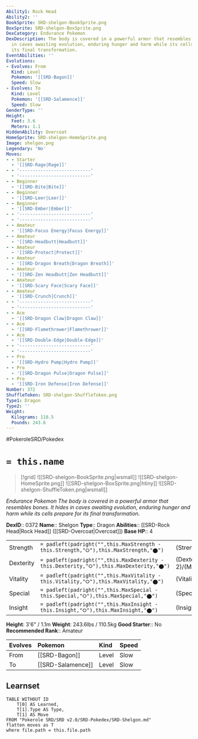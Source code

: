 ```yaml
---
Ability1: Rock Head
Ability2: ''
BookSprite: SRD-shelgon-BookSprite.png
BoxSprite: SRD-shelgon-BoxSprite.png
DexCategory: Endurance Pokemon
DexDescription: The body is covered in a powerful armor that resembles bones. It hides
  in caves awaiting evolution, enduring hunger and harm while its cells prepare for
  its final transformation.
EventAbilities: ''
Evolutions:
- Evolves: From
  Kind: Level
  Pokemon: '[[SRD-Bagon]]'
  Speed: Slow
- Evolves: To
  Kind: Level
  Pokemon: '[[SRD-Salamence]]'
  Speed: Slow
GenderType: ''
Height:
  Feet: 3.6
  Meters: 1.1
HiddenAbility: Overcoat
HomeSprite: SRD-shelgon-HomeSprite.png
Image: shelgon.png
Legendary: 'No'
Moves:
- - Starter
  - '[[SRD-Rage|Rage]]'
- - '---------------------------'
  - '---------------------------'
- - Beginner
  - '[[SRD-Bite|Bite]]'
- - Beginner
  - '[[SRD-Leer|Leer]]'
- - Beginner
  - '[[SRD-Ember|Ember]]'
- - '---------------------------'
  - '---------------------------'
- - Amateur
  - '[[SRD-Focus Energy|Focus Energy]]'
- - Amateur
  - '[[SRD-Headbutt|Headbutt]]'
- - Amateur
  - '[[SRD-Protect|Protect]]'
- - Amateur
  - '[[SRD-Dragon Breath|Dragon Breath]]'
- - Amateur
  - '[[SRD-Zen Headbutt|Zen Headbutt]]'
- - Amateur
  - '[[SRD-Scary Face|Scary Face]]'
- - Amateur
  - '[[SRD-Crunch|Crunch]]'
- - '---------------------------'
  - '---------------------------'
- - Ace
  - '[[SRD-Dragon Claw|Dragon Claw]]'
- - Ace
  - '[[SRD-Flamethrower|Flamethrower]]'
- - Ace
  - '[[SRD-Double-Edge|Double-Edge]]'
- - '---------------------------'
  - '---------------------------'
- - Pro
  - '[[SRD-Hydro Pump|Hydro Pump]]'
- - Pro
  - '[[SRD-Dragon Pulse|Dragon Pulse]]'
- - Pro
  - '[[SRD-Iron Defense|Iron Defense]]'
Number: 372
ShuffleToken: SRD-shelgon-ShuffleToken.png
Type1: Dragon
Type2: ''
Weight:
  Kilograms: 110.5
  Pounds: 243.6
---
```


#PokeroleSRD/Pokedex

# `= this.name`

> [!grid]
> ![[SRD-shelgon-BookSprite.png|wsmall]]
> ![[SRD-shelgon-HomeSprite.png]]
> ![[SRD-shelgon-BoxSprite.png|htiny]]
> ![[SRD-shelgon-ShuffleToken.png|wsmall]]


*Endurance Pokemon*
*The body is covered in a powerful armor that resembles bones. It hides in caves awaiting evolution, enduring hunger and harm while its cells prepare for its final transformation.*

**DexID**:: 0372
**Name**:: Shelgon
**Type**:: Dragon
**Abilities**:: [[SRD-Rock Head|Rock Head]] ([[SRD-Overcoat|Overcoat]])
**Base HP**:: 4

|           |                                                                                        |                                          |
| --------- | -------------------------------------------------------------------------------------- | ---------------------------------------- |
| Strength  | `= padleft(padright("",this.MaxStrength - this.Strength,"⭘"),this.MaxStrength,"⬤")`    | (Strength::3)/(MaxStrength::6)   |
| Dexterity | `= padleft(padright("",this.MaxDexterity - this.Dexterity,"⭘"),this.MaxDexterity,"⬤")` | (Dexterity:: 2)/(MaxDexterity::4) |
| Vitality  | `= padleft(padright("",this.MaxVitality - this.Vitality,"⭘"),this.MaxVitality,"⬤")`    | (Vitality::3)/(MaxVitality::6)   |
| Special   | `= padleft(padright("",this.MaxSpecial - this.Special,"⭘"),this.MaxSpecial,"⬤")`       | (Special::2)/(MaxSpecial::4)     |
| Insight   | `= padleft(padright("",this.MaxInsight - this.Insight,"⭘"),this.MaxInsight,"⬤")`       | (Insight::2)/(MaxInsight::4)     |

**Height**: 3'6" / 1.1m
**Weight**: 243.6lbs / 110.5kg
**Good Starter**:: No
**Recommended Rank**:: Amateur

| Evolves   | Pokemon           | Kind   | Speed   |
|:----------|:------------------|:-------|:--------|
| From      | [[SRD-Bagon]]     | Level  | Slow    |
| To        | [[SRD-Salamence]] | Level  | Slow    |

## Learnset

```dataview
TABLE WITHOUT ID
    T[0] AS Learned,
    T[1].Type AS Type,
    T[1] AS Move
FROM "Pokerole SRD/SRD v2.0/SRD-Pokedex/SRD-Shelgon.md"
flatten moves as T
where file.path = this.file.path
```
